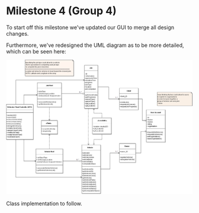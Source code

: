 # Milestone 4 (Group 4)

To start off this milestone we've updated our GUI to merge all design changes. 

Furthermore, we've redesigned the UML diagram as to be more detailed, which can be seen here:  

![Image of updated UML](https://github.com/SoftwareEngineeringTeam4StJohns/MilestoneFour/blob/master/images/UML_v2.png)

Class implementation to follow. 